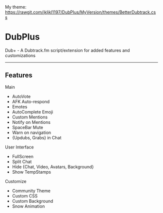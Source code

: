 My theme: https://rawgit.com/jkljkl1197/DubPlus/MyVersion/themes/BetterDubtrack.css

# DubPlus
Dub+ - A Dubtrack.fm script/extension for added features and customizations

-----------------
Features
---

Main
- AutoVote
- AFK Auto-respond
- Emotes
- AutoComplete Emoji
- Custom Mentions
- Notify on Mentions
- SpaceBar Mute
- Warn on navigation
- {Updubs, Grabs} in Chat

User Interface
- FullScreen
- Split Chat
- Hide {Chat, Video, Avatars, Background}
- Show TempStamps

Customize
- Community Theme
- Custom CSS
- Custom Background
- Snow Animation
